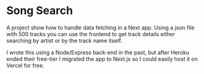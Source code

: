 # Song Search

A project show how to handle data fetching in a Next app. Using a json file with 500 tracks you can use the frontend to get track details either searching by artist or by the track name itself.

I wrote this using a Node/Express back-end in the past, but after Heroku ended their free-tier I migrated the app to Next.js so I could easily host it on Vercel for free.